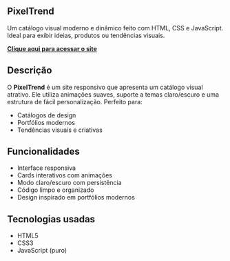 ## PixelTrend

Um catálogo visual moderno e dinâmico feito com HTML, CSS e JavaScript. Ideal para exibir ideias, produtos ou tendências visuais.

[ **Clique aqui para acessar o site**]([(https://edusasaki.github.io/Pixeltrend-Catalog/)])

##  Descrição

O **PixelTrend** é um site responsivo que apresenta um catálogo visual atrativo. Ele utiliza animações suaves, suporte a temas claro/escuro e uma estrutura de fácil personalização. Perfeito para:

- Catálogos de design
- Portfólios modernos
- Tendências visuais e criativas

## Funcionalidades

- Interface responsiva
- Cards interativos com animações
- Modo claro/escuro com persistência
- Código limpo e organizado
- Design inspirado em portfólios modernos

## Tecnologias usadas

- HTML5
- CSS3
- JavaScript (puro)


